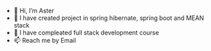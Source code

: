 - 👋 Hi, I’m Aster
- 👀 I have created project in spring hibernate, spring boot and MEAN stack
- 🌱 I have compleated full stack development course
- 📫 Reach me by Email

<!---
Aster696/Aster696 is a ✨ special ✨ repository because its `README.md` (this file) appears on your GitHub profile.
You can click the Preview link to take a look at your changes.
--->
